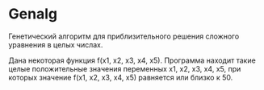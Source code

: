 # Genalg
Генетический алгоритм для приблизительного решения сложного уравнения в целых числах.

Дана некоторая функция f(x1, x2, x3, x4, x5).
Программа находит такие целые положительные значения переменных x1, x2, x3, x4, x5, при которых значение f(x1, x2, x3, x4, x5) равняется или близко к 50.
